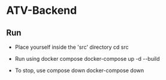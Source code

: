# ATV-Backend
 
## Run

- Place yourself inside the 'src' directory
cd src

- Run using docker compose
docker-compose up -d --build

- To stop, use compose down
docker-compose down
